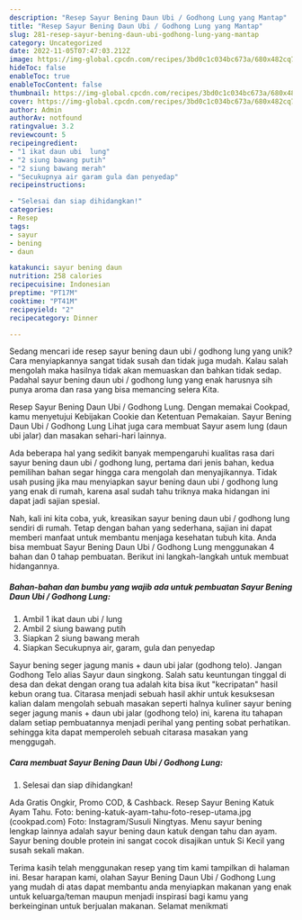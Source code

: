 ```yaml
---
description: "Resep Sayur Bening Daun Ubi / Godhong Lung yang Mantap"
title: "Resep Sayur Bening Daun Ubi / Godhong Lung yang Mantap"
slug: 281-resep-sayur-bening-daun-ubi-godhong-lung-yang-mantap
category: Uncategorized
date: 2022-11-05T07:47:03.212Z
image: https://img-global.cpcdn.com/recipes/3bd0c1c034bc673a/680x482cq70/sayur-bening-daun-ubi-godhong-lung-foto-resep-utama.jpg
hideToc: false
enableToc: true
enableTocContent: false
thumbnail: https://img-global.cpcdn.com/recipes/3bd0c1c034bc673a/680x482cq70/sayur-bening-daun-ubi-godhong-lung-foto-resep-utama.jpg
cover: https://img-global.cpcdn.com/recipes/3bd0c1c034bc673a/680x482cq70/sayur-bening-daun-ubi-godhong-lung-foto-resep-utama.jpg
author: Admin
authorAv: notfound
ratingvalue: 3.2
reviewcount: 5
recipeingredient:
- "1 ikat daun ubi  lung"
- "2 siung bawang putih"
- "2 siung bawang merah"
- "Secukupnya air garam gula dan penyedap"
recipeinstructions:

- "Selesai dan siap dihidangkan!"
categories:
- Resep
tags:
- sayur
- bening
- daun

katakunci: sayur bening daun 
nutrition: 258 calories
recipecuisine: Indonesian
preptime: "PT17M"
cooktime: "PT41M"
recipeyield: "2"
recipecategory: Dinner

---
```





Sedang mencari ide resep sayur bening daun ubi / godhong lung yang unik? Cara menyiapkannya sangat tidak susah dan tidak juga mudah. Kalau salah mengolah maka hasilnya tidak akan memuaskan dan bahkan tidak sedap. Padahal sayur bening daun ubi / godhong lung yang enak harusnya sih punya aroma dan rasa yang bisa memancing selera Kita.





Resep Sayur Bening Daun Ubi / Godhong Lung. Dengan memakai Cookpad, kamu menyetujui Kebijakan Cookie dan Ketentuan Pemakaian. Sayur Bening Daun Ubi / Godhong Lung Lihat juga cara membuat Sayur asem lung (daun ubi jalar) dan masakan sehari-hari lainnya.

Ada beberapa hal yang sedikit banyak mempengaruhi kualitas rasa dari sayur bening daun ubi / godhong lung, pertama dari jenis bahan, kedua pemilihan bahan segar hingga cara mengolah dan menyajikannya. Tidak usah pusing jika mau menyiapkan sayur bening daun ubi / godhong lung yang enak di rumah, karena asal sudah tahu triknya maka hidangan ini dapat jadi sajian spesial.






Nah, kali ini kita coba, yuk, kreasikan sayur bening daun ubi / godhong lung sendiri di rumah. Tetap dengan bahan yang sederhana, sajian ini dapat memberi manfaat untuk membantu menjaga kesehatan tubuh kita. Anda bisa membuat Sayur Bening Daun Ubi / Godhong Lung menggunakan 4 bahan dan 0 tahap pembuatan. Berikut ini langkah-langkah untuk membuat hidangannya.

<!--inarticleads1-->

##### Bahan-bahan dan bumbu yang wajib ada untuk pembuatan Sayur Bening Daun Ubi / Godhong Lung:

1. Ambil 1 ikat daun ubi / lung
1. Ambil 2 siung bawang putih
1. Siapkan 2 siung bawang merah
1. Siapkan Secukupnya air, garam, gula dan penyedap


Sayur bening seger jagung manis + daun ubi jalar (godhong telo). Jangan Godhong Telo alias Sayur daun singkong. Salah satu keuntungan tinggal di desa dan dekat dengan orang tua adalah kita bisa ikut &#34;kecripatan&#34; hasil kebun orang tua. Citarasa menjadi sebuah hasil akhir untuk kesuksesan kalian dalam mengolah sebuah masakan seperti halnya kuliner sayur bening seger jagung manis + daun ubi jalar (godhong telo) ini, karena itu tahapan dalam setiap pembuatannya menjadi perihal yang penting sobat perhatikan. sehingga kita dapat memperoleh sebuah citarasa masakan yang menggugah. 

<!--inarticleads2-->

##### Cara membuat Sayur Bening Daun Ubi / Godhong Lung:


1. Selesai dan siap dihidangkan!

Ada Gratis Ongkir, Promo COD, &amp; Cashback. Resep Sayur Bening Katuk Ayam Tahu. Foto: bening-katuk-ayam-tahu-foto-resep-utama.jpg (cookpad.com) Foto: Instagram/Susuli Ningtyas. Menu sayur bening lengkap lainnya adalah sayur bening daun katuk dengan tahu dan ayam. Sayur bening double protein ini sangat cocok disajikan untuk Si Kecil yang susah sekali makan. 

Terima kasih telah menggunakan resep yang tim kami tampilkan di halaman ini. Besar harapan kami, olahan Sayur Bening Daun Ubi / Godhong Lung yang mudah di atas dapat membantu anda menyiapkan makanan yang enak untuk keluarga/teman maupun menjadi inspirasi bagi kamu yang berkeinginan untuk berjualan makanan. Selamat menikmati
